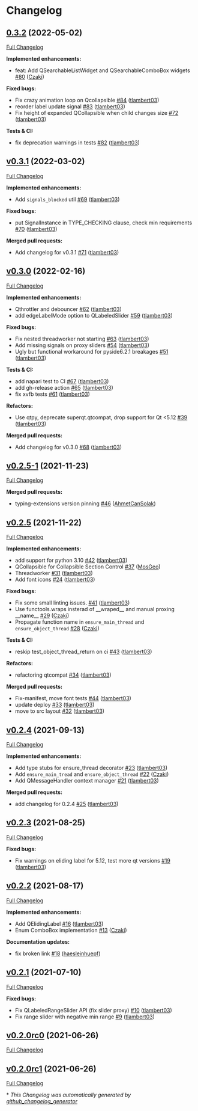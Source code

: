 # Changelog

## [0.3.2](https://github.com/napari/superqt/tree/0.3.2) (2022-05-02)

[Full Changelog](https://github.com/napari/superqt/compare/v0.3.1...0.3.2)

**Implemented enhancements:**

- feat: Add QSearchableListWidget and QSearchableComboBox widgets [\#80](https://github.com/napari/superqt/pull/80) ([Czaki](https://github.com/Czaki))

**Fixed bugs:**

- Fix crazy animation loop on Qcollapsible [\#84](https://github.com/napari/superqt/pull/84) ([tlambert03](https://github.com/tlambert03))
- reorder label update signal [\#83](https://github.com/napari/superqt/pull/83) ([tlambert03](https://github.com/tlambert03))
- Fix height of expanded QCollapsible when child changes size [\#72](https://github.com/napari/superqt/pull/72) ([tlambert03](https://github.com/tlambert03))

**Tests & CI:**

- fix deprecation warnings in tests [\#82](https://github.com/napari/superqt/pull/82) ([tlambert03](https://github.com/tlambert03))

## [v0.3.1](https://github.com/napari/superqt/tree/v0.3.1) (2022-03-02)

[Full Changelog](https://github.com/napari/superqt/compare/v0.3.0...v0.3.1)

**Implemented enhancements:**

- Add `signals_blocked` util [\#69](https://github.com/napari/superqt/pull/69) ([tlambert03](https://github.com/tlambert03))

**Fixed bugs:**

- put SignalInstance in TYPE\_CHECKING clause, check min requirements [\#70](https://github.com/napari/superqt/pull/70) ([tlambert03](https://github.com/tlambert03))

**Merged pull requests:**

- Add changelog for v0.3.1 [\#71](https://github.com/napari/superqt/pull/71) ([tlambert03](https://github.com/tlambert03))

## [v0.3.0](https://github.com/napari/superqt/tree/v0.3.0) (2022-02-16)

[Full Changelog](https://github.com/napari/superqt/compare/v0.2.5-1...v0.3.0)

**Implemented enhancements:**

- Qthrottler and debouncer [\#62](https://github.com/napari/superqt/pull/62) ([tlambert03](https://github.com/tlambert03))
- add edgeLabelMode option to QLabeledSlider [\#59](https://github.com/napari/superqt/pull/59) ([tlambert03](https://github.com/tlambert03))

**Fixed bugs:**

- Fix nested threadworker not starting [\#63](https://github.com/napari/superqt/pull/63) ([tlambert03](https://github.com/tlambert03))
- Add missing signals on proxy sliders  [\#54](https://github.com/napari/superqt/pull/54) ([tlambert03](https://github.com/tlambert03))
- Ugly but functional workaround for pyside6.2.1 breakages [\#51](https://github.com/napari/superqt/pull/51) ([tlambert03](https://github.com/tlambert03))

**Tests & CI:**

- add napari test to CI [\#67](https://github.com/napari/superqt/pull/67) ([tlambert03](https://github.com/tlambert03))
- add gh-release action [\#65](https://github.com/napari/superqt/pull/65) ([tlambert03](https://github.com/tlambert03))
- fix xvfb tests [\#61](https://github.com/napari/superqt/pull/61) ([tlambert03](https://github.com/tlambert03))

**Refactors:**

- Use qtpy, deprecate superqt.qtcompat, drop support for Qt \<5.12 [\#39](https://github.com/napari/superqt/pull/39) ([tlambert03](https://github.com/tlambert03))

**Merged pull requests:**

- Add changelog for v0.3.0 [\#68](https://github.com/napari/superqt/pull/68) ([tlambert03](https://github.com/tlambert03))

## [v0.2.5-1](https://github.com/napari/superqt/tree/v0.2.5-1) (2021-11-23)

[Full Changelog](https://github.com/napari/superqt/compare/v0.2.5...v0.2.5-1)

**Merged pull requests:**

- typing-extensions version pinning [\#46](https://github.com/napari/superqt/pull/46) ([AhmetCanSolak](https://github.com/AhmetCanSolak))

## [v0.2.5](https://github.com/napari/superqt/tree/v0.2.5) (2021-11-22)

[Full Changelog](https://github.com/napari/superqt/compare/v0.2.4...v0.2.5)

**Implemented enhancements:**

- add support for python 3.10 [\#42](https://github.com/napari/superqt/pull/42) ([tlambert03](https://github.com/tlambert03))
- QCollapsible for Collapsible Section Control [\#37](https://github.com/napari/superqt/pull/37) ([MosGeo](https://github.com/MosGeo))
- Threadworker [\#31](https://github.com/napari/superqt/pull/31) ([tlambert03](https://github.com/tlambert03))
- Add font icons [\#24](https://github.com/napari/superqt/pull/24) ([tlambert03](https://github.com/tlambert03))

**Fixed bugs:**

- Fix some small linting issues. [\#41](https://github.com/napari/superqt/pull/41) ([tlambert03](https://github.com/tlambert03))
- Use functools.wraps insterad of \_\_wraped\_\_ and manual proxing \_\_name\_\_ [\#29](https://github.com/napari/superqt/pull/29) ([Czaki](https://github.com/Czaki))
- Propagate function name in `ensure_main_thread` and `ensure_object_thread` [\#28](https://github.com/napari/superqt/pull/28) ([Czaki](https://github.com/Czaki))

**Tests & CI:**

- reskip test\_object\_thread\_return on ci [\#43](https://github.com/napari/superqt/pull/43) ([tlambert03](https://github.com/tlambert03))

**Refactors:**

- refactoring qtcompat [\#34](https://github.com/napari/superqt/pull/34) ([tlambert03](https://github.com/tlambert03))

**Merged pull requests:**

- Fix-manifest, move font tests [\#44](https://github.com/napari/superqt/pull/44) ([tlambert03](https://github.com/tlambert03))
- update deploy [\#33](https://github.com/napari/superqt/pull/33) ([tlambert03](https://github.com/tlambert03))
- move to src layout [\#32](https://github.com/napari/superqt/pull/32) ([tlambert03](https://github.com/tlambert03))

## [v0.2.4](https://github.com/napari/superqt/tree/v0.2.4) (2021-09-13)

[Full Changelog](https://github.com/napari/superqt/compare/v0.2.3...v0.2.4)

**Implemented enhancements:**

- Add type stubs for ensure\_thread decorator [\#23](https://github.com/napari/superqt/pull/23) ([tlambert03](https://github.com/tlambert03))
- Add `ensure_main_tread` and `ensure_object_thread` [\#22](https://github.com/napari/superqt/pull/22) ([Czaki](https://github.com/Czaki))
- Add QMessageHandler context manager [\#21](https://github.com/napari/superqt/pull/21) ([tlambert03](https://github.com/tlambert03))

**Merged pull requests:**

- add changelog for 0.2.4 [\#25](https://github.com/napari/superqt/pull/25) ([tlambert03](https://github.com/tlambert03))

## [v0.2.3](https://github.com/napari/superqt/tree/v0.2.3) (2021-08-25)

[Full Changelog](https://github.com/napari/superqt/compare/v0.2.2...v0.2.3)

**Fixed bugs:**

- Fix warnings on eliding label for 5.12, test more qt versions [\#19](https://github.com/napari/superqt/pull/19) ([tlambert03](https://github.com/tlambert03))

## [v0.2.2](https://github.com/napari/superqt/tree/v0.2.2) (2021-08-17)

[Full Changelog](https://github.com/napari/superqt/compare/v0.2.1...v0.2.2)

**Implemented enhancements:**

- Add QElidingLabel [\#16](https://github.com/napari/superqt/pull/16) ([tlambert03](https://github.com/tlambert03))
- Enum ComboBox implementation [\#13](https://github.com/napari/superqt/pull/13) ([Czaki](https://github.com/Czaki))

**Documentation updates:**

- fix broken link [\#18](https://github.com/napari/superqt/pull/18) ([haesleinhuepf](https://github.com/haesleinhuepf))

## [v0.2.1](https://github.com/napari/superqt/tree/v0.2.1) (2021-07-10)

[Full Changelog](https://github.com/napari/superqt/compare/v0.2.0rc0...v0.2.1)

**Fixed bugs:**

- Fix QLabeledRangeSlider API \(fix slider proxy\) [\#10](https://github.com/napari/superqt/pull/10) ([tlambert03](https://github.com/tlambert03))
- Fix range slider with negative min range [\#9](https://github.com/napari/superqt/pull/9) ([tlambert03](https://github.com/tlambert03))

## [v0.2.0rc0](https://github.com/napari/superqt/tree/v0.2.0rc0) (2021-06-26)

[Full Changelog](https://github.com/napari/superqt/compare/v0.2.0rc1...v0.2.0rc0)

## [v0.2.0rc1](https://github.com/napari/superqt/tree/v0.2.0rc1) (2021-06-26)

[Full Changelog](https://github.com/napari/superqt/compare/v0.2.0...v0.2.0rc1)



\* *This Changelog was automatically generated by [github_changelog_generator](https://github.com/github-changelog-generator/github-changelog-generator)*
